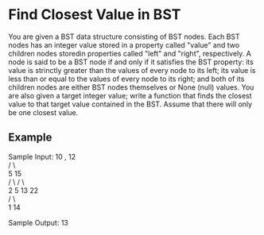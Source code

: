 # Find Closest Value in BST

You are given a BST data structure consisting of BST nodes. Each BST nodes has an integer value stored in a property called "value" and two children nodes storedin properties called "left" and "right", respectively. A node is said to be a BST node if and only if it satisfies the BST property: its value is strinctly greater than the values of every node to its left; its value is less than or equal to the values of every node to its right; and both of its children nodes are either BST nodes themselves or None (null) values. You are also given a target integer value; write a function that finds the closest value to that target value contained in the BST. Assume that there will only be one closest value.

## Example

Sample Input:
      10    , 12  
     /  \  
    5   15  
   / \ /  \  
  2  5 13  22  
 /       \  
1         14  

Sample Output: 13